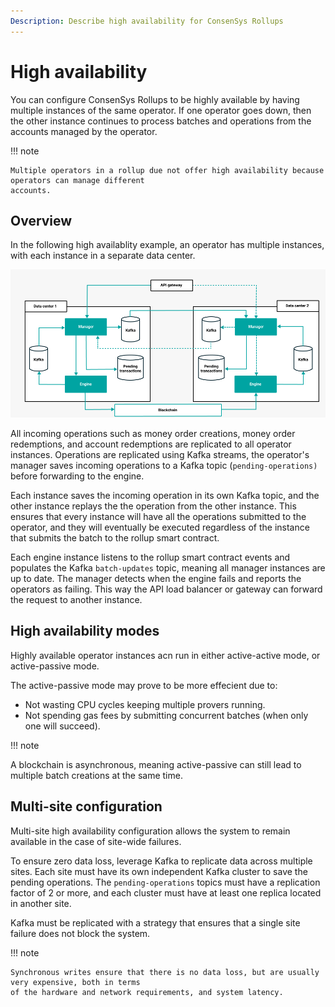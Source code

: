 ```yaml
---
Description: Describe high availability for ConsenSys Rollups
---
```


# High availability

You can configure ConsenSys Rollups to be highly available by having multiple instances of the same
operator. If one operator goes down, then the other instance continues to process batches and
operations from the accounts managed by the operator.

!!! note

    Multiple operators in a rollup due not offer high availability because operators can manage different
    accounts.

## Overview

In the following high availablity example, an operator has multiple instances, with each
instance in a separate data center.

![High availability](../Images/HighAvailability.png)

All incoming operations such as money order creations, money order redemptions, and account redemptions
are replicated to all operator instances. Operations are replicated using Kafka streams, the
operator's manager saves incoming operations to a Kafka topic (`pending-operations) `before forwarding
to the engine.

Each instance saves the incoming operation in its own Kafka topic, and the other instance replays the
the operation from the other instance. This ensures that every instance will have all the operations
submitted to the operator, and they will eventually be executed regardless of the instance that submits
the batch to the rollup smart contract.

Each engine instance listens to the rollup smart contract events and populates the Kafka `batch-updates`
topic, meaning all manager instances are up to date. The manager detects when the engine fails and
reports the operators as failing. This way the API load balancer or gateway can forward the request
to another instance.


## High availability modes

Highly available operator instances acn run in either active-active mode, or active-passive mode.

The active-passive mode may prove to be more effecient due to:

* Not wasting CPU cycles keeping multiple provers running.
* Not spending gas fees by submitting concurrent batches (when only one will succeed).

!!! note

   A blockchain is asynchronous, meaning active-passive can still lead to multiple batch creations
   at the same time.

## Multi-site configuration

Multi-site high availability configuration allows the system to remain available in the case of
site-wide failures.

To ensure zero data loss, leverage Kafka to replicate data across multiple sites. Each site must have
its own independent Kafka cluster to save the pending operations. The `pending-operations` topics must
have a replication factor of 2 or more, and each cluster must have at least one replica located in
another site.

Kafka must be replicated with a strategy that ensures that a single site failure does not block the
system.

!!! note

    Synchronous writes ensure that there is no data loss, but are usually very expensive, both in terms
    of the hardware and network requirements, and system latency.
